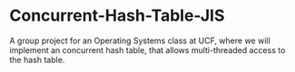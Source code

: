 # Concurrent-Hash-Table-JIS
A group project for an Operating Systems class at UCF, where we will implement an concurrent hash table, that allows multi-threaded access to the hash table.
